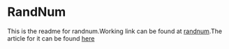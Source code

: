 # RandNum

This is the readme for randnum.Working link can be found at [randnum](https://randnumber.netlify.app).The article for it can be found [here](https://dev.to/jaybee020/randnum-35bg)
